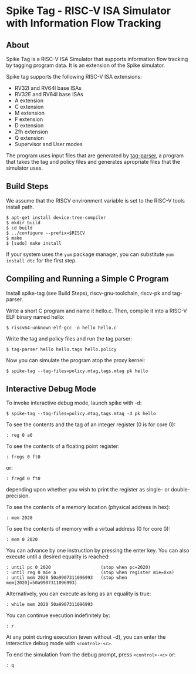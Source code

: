 Spike Tag - RISC-V ISA Simulator with Information Flow Tracking
============================

About
-------------

Spike Tag is a RISC-V ISA Simulator that supports information flow
tracking by tagging program data. It is an extension of the Spike
simulator.

Spike tag supports the following RISC-V ISA extensions:

* RV32I and RV64I base ISAs
* RV32E and RV64I base ISAs
* A extension
* C extension
* M extension
* F extension
* D extension
* Zfh extension
* Q extension
* Supervisor and User modes

The program uses input files that are generated by
[tag-parser](https://github.com/habjanlovro/mag-tag-parser), a program
that takes the tag and policy files and generates apropriate files
that the simulator uses.

Build Steps
---------------

We assume that the RISCV environment variable is set to the RISC-V tools
install path.

    $ apt-get install device-tree-compiler
    $ mkdir build
    $ cd build
    $ ../configure --prefix=$RISCV
    $ make
    $ [sudo] make install

If your system uses the `yum` package manager, you can substitute
`yum install dtc` for the first step.


Compiling and Running a Simple C Program
-------------------------------------------

Install spike-tag (see Build Steps), riscv-gnu-toolchain, riscv-pk and tag-parser.

Write a short C program and name it hello.c.  Then, compile it into a RISC-V
ELF binary named hello:

    $ riscv64-unknown-elf-gcc -o hello hello.c

Write the tag and policy files and run the tag parser:

	$ tag-parser hello hello.tags hello.policy

Now you can simulate the program atop the proxy kernel:

    $ spike-tag --tag-files=policy.mtag,tags.mtag pk hello


Interactive Debug Mode
---------------------------

To invoke interactive debug mode, launch spike with -d:

    $ spike-tag --tag-files=policy.mtag,tags.mtag -d pk hello

To see the contents and the tag of an integer register (0 is for core
0):

    : reg 0 a0

To see the contents of a floating point register:

    : fregs 0 ft0

or:

    : fregd 0 ft0

depending upon whether you wish to print the register as single- or double-precision.

To see the contents of a memory location (physical address in hex):

    : mem 2020

To see the contents of memory with a virtual address (0 for core 0):

    : mem 0 2020

You can advance by one instruction by pressing the enter key. You can also
execute until a desired equality is reached:

    : until pc 0 2020                   (stop when pc=2020)
    : until reg 0 mie a                 (stop when register mie=0xa)
    : until mem 2020 50a9907311096993   (stop when mem[2020]=50a9907311096993)

Alternatively, you can execute as long as an equality is true:

    : while mem 2020 50a9907311096993

You can continue execution indefinitely by:

    : r

At any point during execution (even without -d), you can enter the
interactive debug mode with `<control>-<c>`.

To end the simulation from the debug prompt, press `<control>-<c>` or:

	: q
